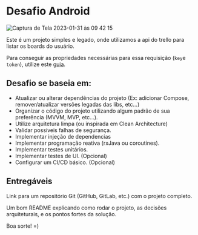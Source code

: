 # Desafio Android

![Captura de Tela 2023-01-31 às 09 42 15](https://user-images.githubusercontent.com/8430108/215763921-67430db9-6ccc-4200-b87e-534bf81787ba.png)

Este é um projeto simples e legado, onde utilizamos a api do trello para listar os boards do usuário.

Para conseguir as propriedades necessárias para essa requisição (`key`e `token`), utilize este [guia](https://developer.atlassian.com/cloud/trello/guides/rest-api/api-introduction/).

## Desafio se baseia em:
- Atualizar ou alterar dependências do projeto (Ex: adicionar Compose, remover/atualizar versões legadas das libs, etc...)
- Organizar o código do projeto utilizando algum padrão de sua preferência (MVVM, MVP, etc...).
- Utilize arquitetura limpa (ou inspirada em Clean Architecture)
- Validar possíveis falhas de segurança.
- Implementar injeção de dependencias
- Implementar programação reativa (rxJava ou coroutines).
- Implementar testes unitários.
- Implementar testes de UI. (Opcional)
- Configurar um CI/CD básico. (Opcional)

## Entregáveis
Link para um repositório Git (GitHub, GitLab, etc.) com o projeto completo.

Um bom README explicando como rodar o projeto, as decisões arquiteturais, e os pontos fortes da solução.

Boa sorte! =)
